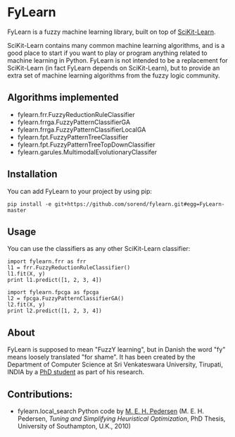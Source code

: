 
FyLearn
=======

FyLearn is a fuzzy machine learning library, built on top of [SciKit-Learn](http://scikit-learn.org/).

SciKit-Learn contains many common machine learning algorithms, and is a good place to start if you want to play or program anything related to machine learning in Python. FyLearn is not intended to be a replacement for SciKit-Learn (in fact FyLearn depends on SciKit-Learn), but to provide an extra set of machine learning algorithms from the fuzzy logic community.

Algorithms implemented
----------------------

 - fylearn.frr.FuzzyReductionRuleClassifier
 - fylearn.frrga.FuzzyPatternClassifierGA
 - fylearn.frrga.FuzzyPatternClassifierLocalGA
 - fylearn.fpt.FuzzyPatternTreeClassifier
 - fylearn.fpt.FuzzyPatternTreeTopDownClassifier
 - fylearn.garules.MultimodalEvolutionaryClassifer

Installation
------------

You can add FyLearn to your project by using pip:

    pip install -e git+https://github.com/sorend/fylearn.git#egg=FyLearn-master

Usage
-----

You can use the classifiers as any other SciKit-Learn classifier:

    import fylearn.frr as frr
    l1 = frr.FuzzyReductionRuleClassifier()
    l1.fit(X, y)
    print l1.predict([1, 2, 3, 4])

    import fylearn.fpcga as fpcga
    l2 = fpcga.FuzzyPatternClassifierGA()
    l2.fit(X, y)
    print l2.predict([1, 2, 3, 4])

About
-----

FyLearn is supposed to mean "FuzzY learning", but in Danish the word "fy" means loosely translated "for shame". It has been created by the Department of Computer Science at Sri Venkateswara University, Tirupati, INDIA by a [PhD student](http://www.cs.svuni.in/~sorend/) as part of his research.

Contributions:
--------------

 - fylearn.local_search Python code by [M. E. H. Pedersen](http://hvass-labs.org/) (M. E. H. Pedersen, *Tuning and Simplifying Heuristical Optimization*, PhD Thesis, University of Southampton, U.K., 2010)

